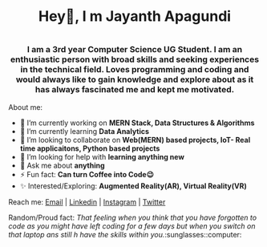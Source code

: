 <h1 align="center"> Hey👋, I m Jayanth Apagundi<h1>
 <h3 align="center">I am a 3rd year Computer Science UG Student. I am an enthusiastic person with broad skills and seeking experiences in the technical field. Loves programming   and coding and would always like to gain knowledge and explore about as it has always fascinated me and kept me motivated.</h3>

About me:
- 🔭 I’m currently working on **MERN Stack, Data Structures & Algorithms**
- 🌱 I’m currently learning **Data Analytics** 
- 👯 I’m looking to collaborate on **Web(MERN) based projects, IoT- Real time applicaitons, Python based projects** 
- 🤔 I’m looking for help with **learning anything new**
- 💬 Ask me about **anything**
- ⚡ Fun fact: **Can turn Coffee into Code:wink:**
- :sparkles: Interested/Exploring: **Augmented Reality(AR), Virtual Reality(VR)**

Reach me:
 [Email](apagundijayanth1999@gmail.com) | [Linkedin](https://www.linkedin.com/in/JayanthApagundi) | [Instagram](https://www.instagram.com/jayanth_apagundi/) | [Twitter](https://twitter.com/JayanthApagundi)
 
 <p>Random/Proud fact: <i>That feeling when you think that you have forgotten to code as you might have left coding for a few days but when you switch on that laptop ans still  h have the skills within you.</i>:sunglasses::computer: </p>


























